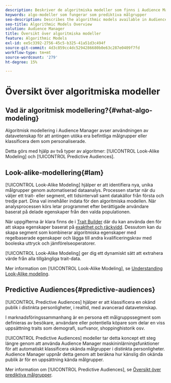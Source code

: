 ```yaml
---
description: Beskriver de algoritmiska modeller som finns i Audience Manager.
keywords: algo-modeller som fungerar som prediktiva målgrupper
seo-description: Describes the algorithmic models available in Audience Manager.
seo-title: Algorithmic Models Overview
solution: Audience Manager
title: Översikt över algoritmiska modeller
feature: Algorithmic Models
exl-id: ee5c3392-2756-45c5-b325-41a51d3c494f
source-git-commit: 4d3c859cc4dc5294286680b0e63c287e0409f7fd
workflow-type: tm+mt
source-wordcount: '279'
ht-degree: 15%

---
```


# Översikt över algoritmiska modeller

## Vad är algoritmisk modellering?{#what-algo-modeling}

Algoritmisk modellering i Audience Manager avser användningen av datavetenskap för att antingen utöka era befintliga målgrupper eller klassificera dem som personaliserade.

Detta görs med hjälp av två typer av algoritmer: [!UICONTROL Look-Alike Modeling] och [!UICONTROL Predictive Audiences].

## Look-alike-modellering{#lam}

[!UICONTROL Look-Alike Modeling] hjälper er att identifiera nya, unika målgrupper genom automatiserad dataanalys. Processen startar när du väljer ett trait- eller segment, ett tidsintervall samt datakällor från första och tredje part. Dina val innehåller indata för den algoritmiska modellen. När analysprocessen körs letar programmet efter berättigade användare baserat på delade egenskaper från den valda populationen.

När uppgifterna är klara finns de i [Trait Builder](../../features/traits/about-trait-builder.md) där du kan använda den för att skapa egenskaper baserat på [exakthet och räckvidd](../../features/traits/trait-accuracy-reach.md). Dessutom kan du skapa segment som kombinerar algoritmiska egenskaper med regelbaserade egenskaper och lägga till andra kvalificeringskrav med booleska uttryck och jämförelseoperatorer.

[!UICONTROL Look-Alike Modeling] ger dig ett dynamiskt sätt att extrahera värde från alla tillgängliga trait-data.

Mer information om [!UICONTROL Look-Alike Modeling], se [Understanding Look-Alike modeling](understanding-models.md).

## Predictive Audiences{#predictive-audiences}

[!UICONTROL Predictive Audiences] hjälper er att klassificera en okänd publik i distinkta personligheter, i realtid, med avancerad datavetenskap.

I marknadsföringssammanhang är en persona ett målgruppssegment som definieras av besökare, användare eller potentiella köpare som delar en viss uppsättning traits som demografi, surfvanor, shoppinghistorik osv.

[!UICONTROL Predictive Audiences] modeller tar detta koncept ett steg längre genom att använda Audience Manager maskininlärningsfunktioner för att automatiskt klassificera okända målgrupper i distinkta personligheter. Audience Manager uppnår detta genom att beräkna hur känslig din okända publik är för en uppsättning kända målgrupper.

Mer information om [!UICONTROL Predictive Audiences], se [Översikt över prediktiva målgrupper](predictive-audiences.md).
